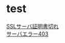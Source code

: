 # test
[SSLサーバ証明書切れ](https://pap3.idmng.jp "SSLサーバ証明書切れ")  
[サーバエラー403](https://github.com/formula28/test/edit/master/README.md "サーバエラー403")  
